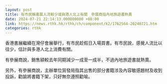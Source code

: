 ```yaml
---
layout: post
title: 有市民稱書展人流較少或與港人北上有關　參展商指內地旅遊書熱賣
date: 2024-07-21 22:14:13.000000000 +08:00
link: https://news.rthk.hk/rthk/ch/component/k2/1762564-20240721.htm
categories: rthk
---
```


香港書展繼續在灣仔會展舉行，有市民趁假日入場買書。有市民說，感覺人流比以往少，估計與多港人北上消費有關。

有參展商說，銷售額較去年同期減少一成至一成半，不過內地旅遊書就熱賣。

另外，有參展商說，主辦單位貿發局指其出售的部分書籍涉及內容敏感題材及收到投訴，勸諭將書籍下架，只好無奈遵照勸喻。
